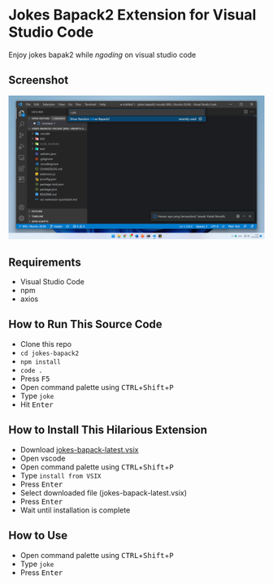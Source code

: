# Jokes Bapack2 Extension for Visual Studio Code
Enjoy jokes bapak2 while _ngoding_ on visual studio code

## Screenshot
![Screenshot Jokes Bapack2 Visual Studio Code Extension](/img/screenshot.png "Screenshot Jokes Bapack2 Visual Studio Code Extension")

## Requirements
- Visual Studio Code
- npm
- axios

## How to Run This Source Code
- Clone this repo
- ```cd jokes-bapack2```
- ```npm install```
- ```code .```
- Press <kbd>F5</kbd>
- Open command palette using <kbd>CTRL</kbd>+<kbd>Shift</kbd>+<kbd>P</kbd>
- Type ```joke```
- Hit <kbd>Enter</kbd>

## How to Install This Hilarious Extension
- Download [jokes-bapack-latest.vsix](dist/jokes-bapack-latest.vsix)
- Open vscode
- Open command palette using <kbd>CTRL</kbd>+<kbd>Shift</kbd>+<kbd>P</kbd>
- Type ```install from VSIX```
- Press <kbd>Enter</kbd>
- Select downloaded file (jokes-bapack-latest.vsix)
- Press <kbd>Enter</kbd>
- Wait until installation is complete

## How to Use
- Open command palette using <kbd>CTRL</kbd>+<kbd>Shift</kbd>+<kbd>P</kbd>
- Type ```joke```
- Press <kbd>Enter</kbd>


